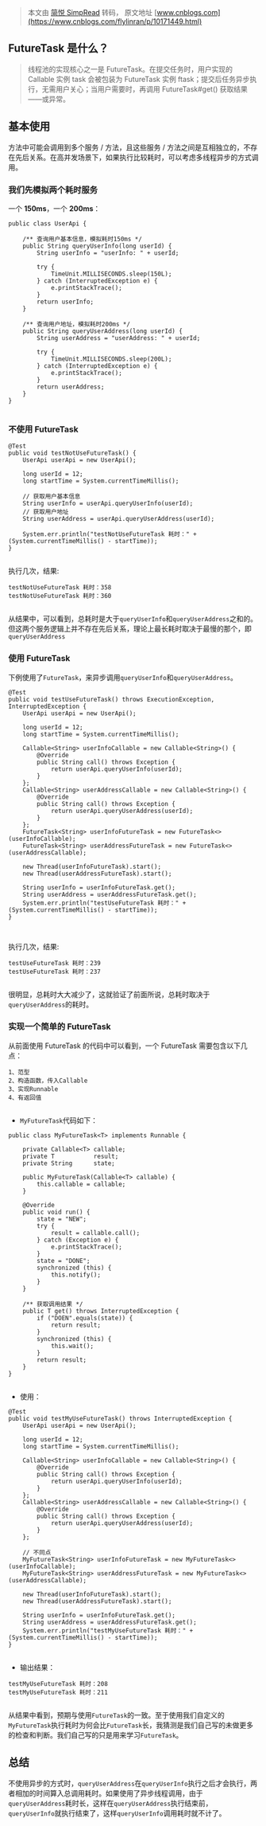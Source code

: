 > 本文由 [简悦 SimpRead](http://ksria.com/simpread/) 转码， 原文地址 [www.cnblogs.com](https://www.cnblogs.com/flylinran/p/10171449.html)

FutureTask 是什么？
---------------

> 线程池的实现核心之一是 FutureTask。在提交任务时，用户实现的 Callable 实例 task 会被包装为 FutureTask 实例 ftask；提交后任务异步执行，无需用户关心；当用户需要时，再调用 FutureTask#get() 获取结果——或异常。

基本使用
----

方法中可能会调用到多个服务 / 方法，且这些服务 / 方法之间是互相独立的，不存在先后关系。在高并发场景下，如果执行比较耗时，可以考虑多线程异步的方式调用。

### 我们先模拟两个耗时服务

一个 **150ms**，一个 **200ms**：

```
public class UserApi {

    /** 查询用户基本信息，模拟耗时150ms */
    public String queryUserInfo(long userId) {
        String userInfo = "userInfo: " + userId;

        try {
            TimeUnit.MILLISECONDS.sleep(150L);
        } catch (InterruptedException e) {
            e.printStackTrace();
        }
        return userInfo;
    }

    /** 查询用户地址，模拟耗时200ms */
    public String queryUserAddress(long userId) {
        String userAddress = "userAddress: " + userId;

        try {
            TimeUnit.MILLISECONDS.sleep(200L);
        } catch (InterruptedException e) {
            e.printStackTrace();
        }
        return userAddress;
    }
}


```

### 不使用 FutureTask

```
@Test
public void testNotUseFutureTask() {
    UserApi userApi = new UserApi();

    long userId = 12;
    long startTime = System.currentTimeMillis();

    // 获取用户基本信息
    String userInfo = userApi.queryUserInfo(userId);
    // 获取用户地址
    String userAddress = userApi.queryUserAddress(userId);

    System.err.println("testNotUseFutureTask 耗时：" + (System.currentTimeMillis() - startTime));
}


```

执行几次，结果:

```
testNotUseFutureTask 耗时：358
testNotUseFutureTask 耗时：360


```

从结果中，可以看到，总耗时是大于`queryUserInfo`和`queryUserAddress`之和的。但这两个服务逻辑上并不存在先后关系，理论上最长耗时取决于最慢的那个，即`queryUserAddress`

### 使用 FutureTask

下例使用了`FutureTask`，来异步调用`queryUserInfo`和`queryUserAddress`。

```
@Test
public void testUseFutureTask() throws ExecutionException, InterruptedException {
    UserApi userApi = new UserApi();

    long userId = 12;
    long startTime = System.currentTimeMillis();

    Callable<String> userInfoCallable = new Callable<String>() {
        @Override
        public String call() throws Exception {
            return userApi.queryUserInfo(userId);
        }
    };
    Callable<String> userAddressCallable = new Callable<String>() {
        @Override
        public String call() throws Exception {
            return userApi.queryUserAddress(userId);
        }
    };
    FutureTask<String> userInfoFutureTask = new FutureTask<>(userInfoCallable);
    FutureTask<String> userAddressFutureTask = new FutureTask<>(userAddressCallable);

    new Thread(userInfoFutureTask).start();
    new Thread(userAddressFutureTask).start();

    String userInfo = userInfoFutureTask.get();
    String userAddress = userAddressFutureTask.get();
    System.err.println("testUseFutureTask 耗时：" + (System.currentTimeMillis() - startTime));
}



```

执行几次，结果:

```
testUseFutureTask 耗时：239
testUseFutureTask 耗时：237


```

很明显，总耗时大大减少了，这就验证了前面所说，总耗时取决于`queryUserAddress`的耗时。

### 实现一个简单的 FutureTask

从前面使用 FutureTask 的代码中可以看到，一个 FutureTask 需要包含以下几点：

```
1、范型
2、构造函数，传入Callable
3、实现Runnable
4、有返回值


```

*   `MyFutureTask`代码如下：

```
public class MyFutureTask<T> implements Runnable {

    private Callable<T> callable;
    private T           result;
    private String      state;

    public MyFutureTask(Callable<T> callable) {
        this.callable = callable;
    }

    @Override
    public void run() {
        state = "NEW";
        try {
            result = callable.call();
        } catch (Exception e) {
            e.printStackTrace();
        }
        state = "DONE";
        synchronized (this) {
            this.notify();
        }
    }

    /** 获取调用结果 */
    public T get() throws InterruptedException {
        if ("DOEN".equals(state)) {
            return result;
        }
        synchronized (this) {
            this.wait();
        }
        return result;
    }
}


```

*   使用：

```
@Test
public void testMyUseFutureTask() throws InterruptedException {
    UserApi userApi = new UserApi();

    long userId = 12;
    long startTime = System.currentTimeMillis();

    Callable<String> userInfoCallable = new Callable<String>() {
        @Override
        public String call() throws Exception {
            return userApi.queryUserInfo(userId);
        }
    };
    Callable<String> userAddressCallable = new Callable<String>() {
        @Override
        public String call() throws Exception {
            return userApi.queryUserAddress(userId);
        }
    };
    
    // 不同点
    MyFutureTask<String> userInfoFutureTask = new MyFutureTask<>(userInfoCallable);
    MyFutureTask<String> userAddressFutureTask = new MyFutureTask<>(userAddressCallable);

    new Thread(userInfoFutureTask).start();
    new Thread(userAddressFutureTask).start();

    String userInfo = userInfoFutureTask.get();
    String userAddress = userAddressFutureTask.get();
    System.err.println("testMyUseFutureTask 耗时：" + (System.currentTimeMillis() - startTime));
}


```

*   输出结果：

```
testMyUseFutureTask 耗时：208
testMyUseFutureTask 耗时：211


```

从结果中看到，预期与使用`FutureTask`的一致。至于使用我们自定义的`MyFutureTask`执行耗时为何会比`FutureTask`长，我猜测是我们自己写的未做更多的检查和判断。我们自己写的只是用来学习`FutureTask`。

总结
--

不使用异步的方式时，`queryUserAddress`在`queryUserInfo`执行之后才会执行，两者相加的时间算入总调用耗时。如果使用了异步线程调用，由于`queryUserAddress`耗时长，这样在`queryUserAddress`执行结束前，`queryUserInfo`就执行结束了，这样`queryUserInfo`调用耗时就不计了。